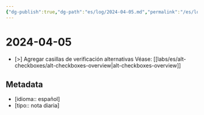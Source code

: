 ```yaml
---
{"dg-publish":true,"dg-path":"es/log/2024-04-05.md","permalink":"/es/log/2024-04-05/","title":"2024-04-05","tags":["Bitácora"],"noteIcon":"default","created":"2024-04-05T10:53:23.000-06:00","updated":"2024-04-07T14:55:38.500-06:00"}
---
```


# 2024-04-05

- [>] Agregar casillas de verificación alternativas
	Véase: [[labs/es/alt-checkboxes/alt-checkboxes-overview\|alt-checkboxes-overview]]

## Metadata
- [idioma:: español]
- [tipo:: nota diaria]